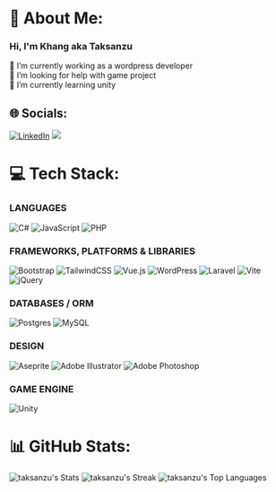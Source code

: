 # 💫 About Me:
### Hi, I'm Khang aka Taksanzu
🔭 I’m currently working as a wordpress developer<br>🤝 I’m looking for help with game project<br>🌱 I’m currently learning unity


## 🌐 Socials:
[![LinkedIn](https://img.shields.io/badge/LinkedIn-%230077B5.svg?logo=linkedin&logoColor=white)](https://linkedin.com/in/an-khang-truong) 
![](https://komarev.com/ghpvc/?username=taksanzu&color=green)

# 💻 Tech Stack:
### LANGUAGES
![C#](https://img.shields.io/badge/c%23-%23239120.svg?style=for-the-badge&logo=csharp&logoColor=white) ![JavaScript](https://img.shields.io/badge/javascript-%23323330.svg?style=for-the-badge&logo=javascript&logoColor=%23F7DF1E) ![PHP](https://img.shields.io/badge/php-%23777BB4.svg?style=for-the-badge&logo=php&logoColor=white)
### FRAMEWORKS, PLATFORMS & LIBRARIES
![Bootstrap](https://img.shields.io/badge/bootstrap-%238511FA.svg?style=for-the-badge&logo=bootstrap&logoColor=white) ![TailwindCSS](https://img.shields.io/badge/tailwindcss-%2338B2AC.svg?style=for-the-badge&logo=tailwind-css&logoColor=white) ![Vue.js](https://img.shields.io/badge/vue.js-%2335495e.svg?style=for-the-badge&logo=vuedotjs&logoColor=%234FC08D) ![WordPress](https://img.shields.io/badge/WordPress-%23117AC9.svg?style=for-the-badge&logo=WordPress&logoColor=white) ![Laravel](https://img.shields.io/badge/laravel-%23FF2D20.svg?style=for-the-badge&logo=laravel&logoColor=white) ![Vite](https://img.shields.io/badge/vite-%23646CFF.svg?style=for-the-badge&logo=vite&logoColor=white) ![jQuery](https://img.shields.io/badge/jquery-%230769AD.svg?style=for-the-badge&logo=jquery&logoColor=white) 
### DATABASES / ORM
![Postgres](https://img.shields.io/badge/postgres-%23316192.svg?style=for-the-badge&logo=postgresql&logoColor=white) ![MySQL](https://img.shields.io/badge/mysql-4479A1.svg?style=for-the-badge&logo=mysql&logoColor=white) 
### DESIGN
![Aseprite](https://img.shields.io/badge/Aseprite-FFFFFF?style=for-the-badge&logo=Aseprite&logoColor=#7D929E) ![Adobe Illustrator](https://img.shields.io/badge/adobe%20illustrator-%23FF9A00.svg?style=for-the-badge&logo=adobe%20illustrator&logoColor=white) ![Adobe Photoshop](https://img.shields.io/badge/adobe%20photoshop-%2331A8FF.svg?style=for-the-badge&logo=adobe%20photoshop&logoColor=white) 
### GAME ENGINE
![Unity](https://img.shields.io/badge/unity-%23000000.svg?style=for-the-badge&logo=unity&logoColor=white) 
# 📊 GitHub Stats:
![taksanzu's Stats](https://github-readme-stats.vercel.app/api?username=taksanzu&theme=dark&show_icons=true&hide_border=true&count_private=true)
![taksanzu's Streak](https://github-readme-streak-stats.herokuapp.com/?user=taksanzu&theme=dark&hide_border=false)
![taksanzu's Top Languages](https://github-readme-stats.vercel.app/api/top-langs/?username=taksanzu&theme=dark&show_icons=true&hide_border=true&layout=compact)
